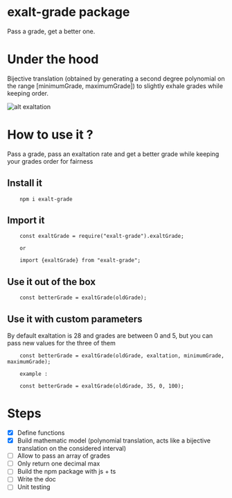 # exalt-grade package

Pass a grade, get a better one.

# Under the hood

Bijective translation (obtained by generating a second degree polynomial on the range [minimumGrade, maximumGrade]) to slightly exhale grades while keeping order.

![alt exaltation](https://adzaria.s3.eu-west-3.amazonaws.com/exaltation.jpg)


# How to use it ?

Pass a grade, pass an exaltation rate and get a better grade while keeping your grades order for fairness

## Install it

```
    npm i exalt-grade
```

## Import it

```
    const exaltGrade = require("exalt-grade").exaltGrade;
    
    or
    
    import {exaltGrade} from "exalt-grade";
```

## Use it out of the box

```
    const betterGrade = exaltGrade(oldGrade);
```

## Use it with custom parameters

By default exaltation is 28 and grades are between 0 and 5, but you can pass new values for the three of them


```
    const betterGrade = exaltGrade(oldGrade, exaltation, minimumGrade, maximumGrade);
    
    example :
    
    const betterGrade = exaltGrade(oldGrade, 35, 0, 100);
```

# Steps

* [x] Define functions 
* [x] Build mathematic model (polynomial translation, acts like a bijective translation on the considered interval)
* [ ] Allow to pass an array of grades
* [ ] Only return one decimal max
* [ ] Build the npm package with js + ts
* [ ] Write the doc
* [ ] Unit testing
